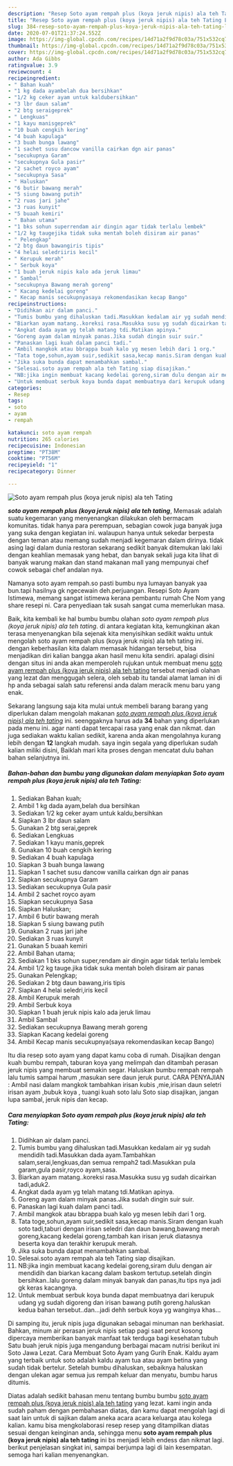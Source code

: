 ```yaml
---
description: "Resep Soto ayam rempah plus (koya jeruk nipis) ala teh Tating Lezat"
title: "Resep Soto ayam rempah plus (koya jeruk nipis) ala teh Tating Lezat"
slug: 384-resep-soto-ayam-rempah-plus-koya-jeruk-nipis-ala-teh-tating-lezat
date: 2020-07-01T21:37:24.552Z
image: https://img-global.cpcdn.com/recipes/14d71a2f9d78c03a/751x532cq70/soto-ayam-rempah-plus-koya-jeruk-nipis-ala-teh-tating-foto-resep-utama.jpg
thumbnail: https://img-global.cpcdn.com/recipes/14d71a2f9d78c03a/751x532cq70/soto-ayam-rempah-plus-koya-jeruk-nipis-ala-teh-tating-foto-resep-utama.jpg
cover: https://img-global.cpcdn.com/recipes/14d71a2f9d78c03a/751x532cq70/soto-ayam-rempah-plus-koya-jeruk-nipis-ala-teh-tating-foto-resep-utama.jpg
author: Ada Gibbs
ratingvalue: 3.9
reviewcount: 4
recipeingredient:
- " Bahan kuah"
- "1 kg dada ayambelah dua bersihkan"
- "1/2 kg ceker ayam untuk kaldubersihkan"
- "3 lbr daun salam"
- "2 btg seraigeprek"
- " Lengkuas"
- "1 kayu manisgeprek"
- "10 buah cengkih kering"
- "4 buah kapulaga"
- "3 buah bunga lawang"
- "1 sachet susu dancow vanilla cairkan dgn air panas"
- "secukupnya Garam"
- "secukupnya Gula pasir"
- "2 sachet royco ayam"
- "secukupnya Sasa"
- " Haluskan"
- "6 butir bawang merah"
- "5 siung bawang putih"
- "2 ruas jari jahe"
- "3 ruas kunyit"
- "5 buaah kemiri"
- " Bahan utama"
- "1 bks sohun superrendam air dingin agar tidak terlalu lembek"
- "1/2 kg taugejika tidak suka mentah boleh disiram air panas"
- " Pelengkap"
- "2 btg daun bawangiris tipis"
- "4 helai seledriiris kecil"
- " Kerupuk merah"
- " Serbuk koya"
- "1 buah jeruk nipis kalo ada jeruk limau"
- " Sambal"
- "secukupnya Bawang merah goreng"
- " Kacang kedelai goreng"
- " Kecap manis secukupnyasaya rekomendasikan kecap Bango"
recipeinstructions:
- "Didihkan air dalam panci."
- "Tumis bumbu yang dihaluskan tadi.Masukkan kedalam air yg sudah mendidih tadi.Masukkan dada ayam.Tambahkan salam,serai,lengkuas,dan semua rempah2 tadi.Masukkan pula garam,gula pasir,royco ayam,sasa."
- "Biarkan ayam matang..koreksi rasa.Masukka susu yg sudah dicairkan tadi,aduk2."
- "Angkat dada ayam yg telah matang tdi.Matikan apinya."
- "Goreng ayam dalam minyak panas.Jika sudah dingin suir suir."
- "Panaskan lagi kuah dalam panci tadi."
- "Ambil mangkok atau bbrappa buah kalo yg mesen lebih dari 1 org."
- "Tata toge,sohun,ayam suir,sedikit sasa,kecap manis.Siram dengan kuah soto tadi,taburi dengan irisan seledri dan daun bawang,bawang merah goreng,kacang kedelai goreng,tambah kan irisan jeruk diatasnya beserta koya dan terakhir kerupuk merah."
- "Jika suka bunda dapat menambahkan sambal."
- "Selesai.soto ayam rempah ala teh Tating siap disajikan."
- "NB:jika ingin membuat kacang kedelai goreng,siram dulu dengan air mendidih dan biarkan kacang dalam baskom tertutup.setelah dingin bersihkan..lalu goreng dalam minyak banyak dan panas,itu tips nya jadi gk keras kacangnya."
- "Untuk membuat serbuk koya bunda dapat membuatnya dari kerupuk udang yg sudah digoreng dan irisan bawang putih goreng.haluskan kedua bahan tersebut..dan...jadi dehh serbuk koya yg wanginya khas..."
categories:
- Resep
tags:
- soto
- ayam
- rempah

katakunci: soto ayam rempah 
nutrition: 265 calories
recipecuisine: Indonesian
preptime: "PT38M"
cooktime: "PT56M"
recipeyield: "1"
recipecategory: Dinner

---
```



![Soto ayam rempah plus (koya jeruk nipis) ala teh Tating](https://img-global.cpcdn.com/recipes/14d71a2f9d78c03a/751x532cq70/soto-ayam-rempah-plus-koya-jeruk-nipis-ala-teh-tating-foto-resep-utama.jpg)

<b><i>soto ayam rempah plus (koya jeruk nipis) ala teh tating</i></b>, Memasak adalah suatu kegemaran yang menyenangkan dilakukan oleh bermacam komunitas. tidak hanya para perempuan, sebagian cowok juga banyak juga yang suka dengan kegiatan ini. walaupun hanya untuk sekedar berpesta dengan teman atau memang sudah menjadi kegemaran dalam dirinya. tidak asing lagi dalam dunia restoran sekarang sedikit banyak ditemukan laki laki dengan keahlian memasak yang hebat, dan banyak sekali juga kita lihat di banyak warung makan dan stand makanan mall yang mempunyai chef cowok sebagai chef andalan nya.

Namanya soto ayam rempah.so pasti bumbu nya lumayan banyak yaa bun.tapi hasilnya gk ngecewain deh.perjuangan. Resepi Soto Ayam Istimewa, memang sangat istimewa kerana pembantu rumah Che Nom yang share resepi ni. Cara penyediaan tak susah sangat cuma memerlukan masa.

Baik, kita kembali ke hal bumbu bumbu olahan <i>soto ayam rempah plus (koya jeruk nipis) ala teh tating</i>. di antara kegiatan kita, kemungkinan akan terasa menyenangkan bila sejenak kita menyisihkan sedikit waktu untuk mengolah soto ayam rempah plus (koya jeruk nipis) ala teh tating ini. dengan keberhasilan kita dalam memasak hidangan tersebut, bisa menjadikan diri kalian bangga akan hasil menu kita sendiri. apalagi disini dengan situs ini anda akan memperoleh rujukan untuk membuat menu <u>soto ayam rempah plus (koya jeruk nipis) ala teh tating</u> tersebut menjadi olahan yang lezat dan menggugah selera, oleh sebab itu tandai alamat laman ini di hp anda sebagai salah satu referensi anda dalam meracik menu baru yang enak.


Sekarang langsung saja kita mulai untuk membeli barang barang yang diperlukan dalam mengolah makanan <u><i>soto ayam rempah plus (koya jeruk nipis) ala teh tating</i></u> ini. seenggaknya harus ada <b>34</b> bahan yang diperlukan pada menu ini. agar nanti dapat tercapai rasa yang enak dan nikmat. dan juga sediakan waktu kalian sedikit, karena anda akan mengolahnya kurang lebih dengan <b>12</b> langkah mudah. saya ingin segala yang diperlukan sudah kalian miliki disini, Baiklah mari kita proses dengan mencatat dulu bahan bahan selanjutnya ini.

<!--inarticleads1-->

##### Bahan-bahan dan bumbu yang digunakan dalam menyiapkan Soto ayam rempah plus (koya jeruk nipis) ala teh Tating:

1. Sediakan  Bahan kuah;
1. Ambil 1 kg dada ayam,belah dua bersihkan
1. Sediakan 1/2 kg ceker ayam untuk kaldu,bersihkan
1. Siapkan 3 lbr daun salam
1. Gunakan 2 btg serai,geprek
1. Sediakan  Lengkuas
1. Sediakan 1 kayu manis,geprek
1. Gunakan 10 buah cengkih kering
1. Sediakan 4 buah kapulaga
1. Siapkan 3 buah bunga lawang
1. Siapkan 1 sachet susu dancow vanilla cairkan dgn air panas
1. Siapkan secukupnya Garam
1. Sediakan secukupnya Gula pasir
1. Ambil 2 sachet royco ayam
1. Siapkan secukupnya Sasa
1. Siapkan  Haluskan;
1. Ambil 6 butir bawang merah
1. Siapkan 5 siung bawang putih
1. Gunakan 2 ruas jari jahe
1. Sediakan 3 ruas kunyit
1. Gunakan 5 buaah kemiri
1. Ambil  Bahan utama;
1. Sediakan 1 bks sohun super,rendam air dingin agar tidak terlalu lembek
1. Ambil 1/2 kg tauge.jika tidak suka mentah boleh disiram air panas
1. Gunakan  Pelengkap;
1. Sediakan 2 btg daun bawang,iris tipis
1. Siapkan 4 helai seledri,iris kecil
1. Ambil  Kerupuk merah
1. Ambil  Serbuk koya
1. Siapkan 1 buah jeruk nipis kalo ada jeruk limau
1. Ambil  Sambal
1. Sediakan secukupnya Bawang merah goreng
1. Siapkan  Kacang kedelai goreng
1. Ambil  Kecap manis secukupnya(saya rekomendasikan kecap Bango)


Itu dia resep soto ayam yang dapat kamu coba di rumah. Disajikan dengan kuah bumbu rempah, taburan koya yang melimpah dan ditambah perasan jeruk nipis yang membuat semakin segar. Haluskan bumbu rempah rempah lalu tumis sampai harum ,masukan sere daun jeruk purut. CARA PENYAJIAN : Ambil nasi dalam mangkok tambahkan irisan kubis ,mie,irisan daun seletri irisan ayam ,bubuk koya , tuangi kuah soto lalu Soto siap disajikan, jangan lupa sambal, jeruk nipis dan kecap. 

<!--inarticleads2-->

##### Cara menyiapkan Soto ayam rempah plus (koya jeruk nipis) ala teh Tating:

1. Didihkan air dalam panci.
1. Tumis bumbu yang dihaluskan tadi.Masukkan kedalam air yg sudah mendidih tadi.Masukkan dada ayam.Tambahkan salam,serai,lengkuas,dan semua rempah2 tadi.Masukkan pula garam,gula pasir,royco ayam,sasa.
1. Biarkan ayam matang..koreksi rasa.Masukka susu yg sudah dicairkan tadi,aduk2.
1. Angkat dada ayam yg telah matang tdi.Matikan apinya.
1. Goreng ayam dalam minyak panas.Jika sudah dingin suir suir.
1. Panaskan lagi kuah dalam panci tadi.
1. Ambil mangkok atau bbrappa buah kalo yg mesen lebih dari 1 org.
1. Tata toge,sohun,ayam suir,sedikit sasa,kecap manis.Siram dengan kuah soto tadi,taburi dengan irisan seledri dan daun bawang,bawang merah goreng,kacang kedelai goreng,tambah kan irisan jeruk diatasnya beserta koya dan terakhir kerupuk merah.
1. Jika suka bunda dapat menambahkan sambal.
1. Selesai.soto ayam rempah ala teh Tating siap disajikan.
1. NB:jika ingin membuat kacang kedelai goreng,siram dulu dengan air mendidih dan biarkan kacang dalam baskom tertutup.setelah dingin bersihkan..lalu goreng dalam minyak banyak dan panas,itu tips nya jadi gk keras kacangnya.
1. Untuk membuat serbuk koya bunda dapat membuatnya dari kerupuk udang yg sudah digoreng dan irisan bawang putih goreng.haluskan kedua bahan tersebut..dan...jadi dehh serbuk koya yg wanginya khas...


Di samping itu, jeruk nipis juga digunakan sebagai minuman nan berkhasiat. Bahkan, minum air perasan jeruk nipis setiap pagi saat perut kosong dipercaya memberikan banyak manfaat tak terduga bagi kesehatan tubuh Satu buah jeruk nipis juga mengandung berbagai macam nutrisi berikut ini Soto Jawa Lezat. Cara Membuat Soto Ayam yang Gurih Enak. Kaldu ayam yang terbaik untuk soto adalah kaldu ayam tua atau ayam betina yang sudah tidak bertelur. Setelah bumbu dihaluskan, sebaiknya haluskan dengan ulekan agar semua jus rempah keluar dan menyatu, bumbu harus ditumis. 

Diatas adalah sedikit bahasan menu tentang bumbu bumbu <u>soto ayam rempah plus (koya jeruk nipis) ala teh tating</u> yang lezat. kami ingin anda sudah paham dengan pembahasan diatas, dan kamu dapat mengolah lagi di saat lain untuk di sajikan dalam aneka acara acara keluarga atau kolega kalian. kamu bisa mengkolaborasi resep resep yang ditampilkan diatas sesuai dengan keinginan anda, sehingga menu <b>soto ayam rempah plus (koya jeruk nipis) ala teh tating</b> ini bs menjadi lebih endess dan nikmat lagi. berikut penjelasan singkat ini, sampai berjumpa lagi di lain kesempatan. semoga hari kalian menyenangkan.
